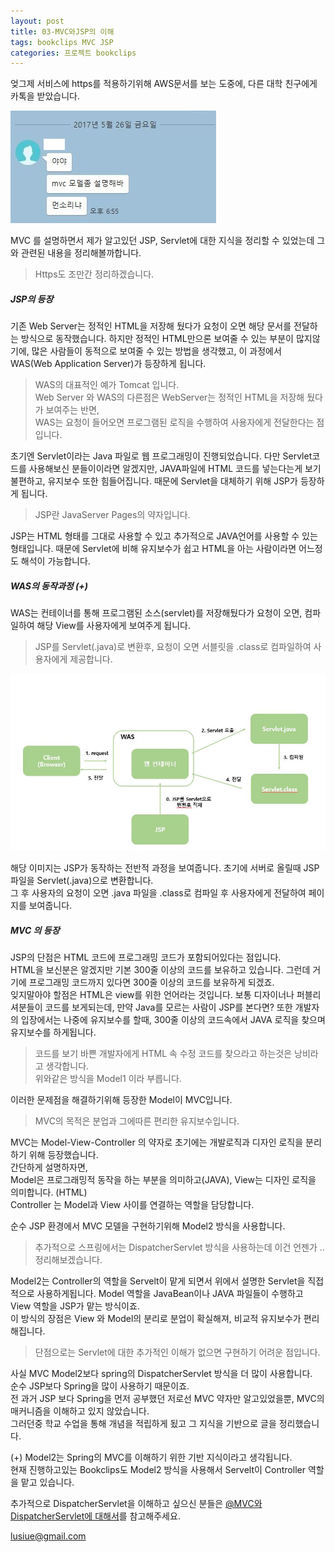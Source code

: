 ```yaml
---
layout: post
title: 03-MVC와JSP의 이해
tags: bookclips MVC JSP 
categories: 프로젝트 bookclips
---    
```


엊그제 서비스에 https를 적용하기위해 AWS문서를 보는 도중에, 다른 대학 친구에게 카톡을 받았습니다.   

<img src ="/public/img/kakao.jpg"/>        

MVC 를 설명하면서 제가 알고있던 JSP, Servlet에 대한 지식을 정리할 수 있었는데 그와 관련된 내용을 정리해볼까합니다. 

> Https도 조만간 정리하겠습니다.     


##### JSP의 등장     

기존 Web Server는 정적인 HTML을 저장해 뒀다가 요청이 오면 해당 문서를 전달하는 방식으로 동작했습니다.
하지만 정적인 HTML만으론 보여줄 수 있는 부분이 많지않기에, 많은 사람들이 동적으로 보여줄 수 있는 방법을 생각했고, 이 과정에서 WAS(Web Application Server)가 등장하게 됩니다.      

> WAS의 대표적인 예가 Tomcat 입니다.        
> Web Server 와 WAS의 다른점은 WebServer는 정적인 HTML을 저장해 뒀다가 보여주는 반면,    
> WAS는 요청이 들어오면 프로그램된 로직을 수행하여 사용자에게 전달한다는 점입니다.    

초기엔 Servlet이라는 Java 파일로 웹 프로그래밍이 진행되었습니다. 다만 Servlet코드를 사용해보신 분들이이라면 알겠지만, JAVA파일에 HTML 코드를 넣는다는게 보기 불편하고, 유지보수 또한 힘들어집니다. 때문에 Servlet을 대체하기 위해 JSP가 등장하게 됩니다.    

> JSP란 JavaServer Pages의 약자입니다.     

JSP는 HTML 형태를 그대로 사용할 수 있고 추가적으로 JAVA언어를 사용할 수 있는 형태입니다. 
때문에 Servlet에 비해 유지보수가 쉽고 HTML을 아는 사람이라면 어느정도 해석이 가능합니다. 

##### WAS의 동작과정 (+)    


WAS는 컨테이너를 통해 프로그램된 소스(servlet)를 저장해뒀다가 요청이 오면, 컴파일하여 해당 View를 사용자에게 보여주게 됩니다. 

> JSP를 Servlet(.java)로 변환후, 요청이 오면 서블릿을 .class로 컴파일하여 사용자에게 제공합니다.  

<img src ="/public/img/process.jpg"/>         

해당 이미지는 JSP가 동작하는 전반적 과정을 보여줍니다. 초기에 서버로 올릴때 JSP파일을 Servlet(.java)으로 변환합니다.    
그 후 사용자의 요청이 오면 .java 파일을 .class로 컴파일 후 사용자에게 전달하여 페이지를 보여줍니다.   


##### MVC 의 등장     

JSP의 단점은 HTML 코드에 프로그래밍 코드가 포함되어있다는 점입니다.    
HTML을 보신분은 알겠지만 기본 300줄 이상의 코드를 보유하고 있습니다. 그런데 거기에 프로그래밍 코드까지 있다면 300줄 이상의 코드를 보유하게 되겠죠.    
잊지말아야 할점은 HTML은 view를 위한 언어라는 것입니다. 보통 디자이너나 퍼블리셔분들이 코드를 보게되는데, 만약 Java를 모르는 사람이 JSP를 본다면?  또한 개발자의 입장에서는 나중에 유지보수를 할때, 300줄 이상의 코드속에서 JAVA 로직을 찾으며 유지보수를 하게됩니다.   
   
> 코드를 보기 바쁜 개발자에게 HTML 속 수정 코드를 찾으라고 하는것은 낭비라고 생각합니다.    
> 위와같은 방식을 Model1 이라 부릅니다.     


이러한 문제점을 해결하기위해 등장한 Model이 MVC입니다. 
> MVC의 목적은 분업과 그에따른 편리한 유지보수입니다.        


MVC는 Model-View-Controller 의 약자로 초기에는 개발로직과 디자인 로직을 분리하기 위해 등장했습니다.    
간단하게 설명하자면,     
Model은 프로그래밍적 동작을 하는 부분을 의미하고(JAVA), View는 디자인 로직을 의미합니다. (HTML)      
Controller 는 Model과 View 사이를 연결하는 역할을 담당합니다.     

순수 JSP 환경에서 MVC 모델을 구현하기위해 Model2 방식을 사용합니다.  

> 추가적으로 스프링에서는 DispatcherServlet 방식을 사용하는데 이건 언젠가 .. 정리해보겠습니다.    

Model2는 Controller의 역할을 Servelt이 맡게 되면서 위에서 설명한 Servlet을 직접적으로 사용하게됩니다. Model 역할을 JavaBean이나 JAVA 파일들이 수행하고 View 역할을 JSP가 맡는 방식이죠.     
이 방식의 장점은 View 와 Model의 분리로 분업이 확실해져, 비교적  유지보수가 편리해집니다.     
 
> 단점으로는 Servlet에 대한 추가적인 이해가 없으면 구현하기 어려운 점입니다.     




사실 MVC Model2보다 spring의 DispatcherServlet 방식을 더 많이 사용합니다.   
순수 JSP보다 Spring을 많이 사용하기 때문이죠.    
전 과거 JSP 보다 Spring을 먼저 공부했던 저로선 MVC 약자만 알고있었을뿐, MVC의 매커니즘을 이해하고 있지 않았습니다.   
그러던중 학교 수업을 통해 개념을 적립하게 됬고 그 지식을 기반으로 글을 정리했습니다.   

(+)
Model2는 Spring의 MVC를 이해하기 위한 기반 지식이라고 생각됩니다.    
현재 진행하고있는 Bookclips도 Model2 방식을 사용해서 Servelt이 Controller 역할을 맡고 있습니다.   

추가적으로 DispatcherServlet을 이해하고 싶으신 분들은 
[@MVC와 DispatcherServlet에 대해서](http://egloos.zum.com/springmvc/v/504151)를 참고해주세요.     

lusiue@gmail.com








